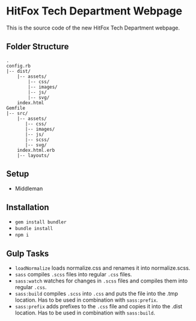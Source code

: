 # HitFox Tech Department Webpage
This is the source code of the new HitFox Tech Department webpage.
## Folder Structure
```
.
config.rb
|-- dist/
    |-- assets/
        |-- css/
        |-- images/
        |-- js/
        |-- svg/
    index.html
Gemfile
|-- src/
    |-- assets/
       |-- css/
       |-- images/
       |-- js/
       |-- scss/
       |-- svg/
    index.html.erb
    |-- layouts/
```

## Setup
* Middleman

## Installation
* `gem install bundler`
* `bundle install`
* `npm i`

## Gulp Tasks

* `loadNormalize` loads normalize.css and renames it into normalize.scss.
* `sass` compiles `.scss` files into regular `.css` files.
* `sass:watch` watches for changes in `.scss` files and compiles them into regular `.css`.
* `sass:build` compiles `.scss` into `.css` and puts the file into the .tmp location. Has to be used in combination with `sass:prefix`.
* `sass:prefix` adds prefixes to the `.css` file and copies it into the .dist location. Has to be used in combination with `sass:build`.